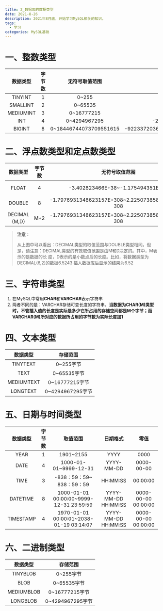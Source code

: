 ```yaml
---
title: 2_数据库的数据类型
date: 2021-8-26
description: 2021年8月底，开始学习MySQL相关的知识。
tags:
  - 学习
categories: MySQL基础
---
```


# 一、整数类型

| 数据类型  | 字节数 |     无符号取值范围     |              有符号取值范围              |
| :-------: | :----: | :--------------------: | :--------------------------------------: |
|  TINYINT  |   1    |         0~255          |                 -128~127                 |
| SMALLINT  |   2    |        0~65535         |               -32768~32768               |
| MEDIUMINT |   3    |       0~16777215       |             -8388608~8388608             |
|    INT    |   4    |      0~4294967295      |         -2147483648~ 2147483648          |
|  BIGINT   |   8    | 0~18446744073709551615 | -9223372036854775808~9223372036854775808 |

# 二、浮点数类型和定点数类型

|    数据类型    | 字节数 |                  无符号取值范围                  |                   有符号取值范围                   |
| :------------: | :----: | :----------------------------------------------: | :------------------------------------------------: |
|     FLOAT      |   4    |        -3.402823466E+38~-1.175494351E-38         |         0和1.175494351E-38~3.402823466E+38         |
|     DOUBLE     |   8    | -1.7976931348623157E+308~2.2250738585072014E-308 | 0和2.2250738585072014E-308~1.7976931348623157E+308 |
| DECIMAL（M,D） |  M+2   | -1.7976931348623157E+308~2.2250738585072014E-308 | 0和2.2250738585072014E-308~1.7976931348623157E+308 |

> **注意：**
>
> 从上图中可以看出：DECIMAL类型的取值范围与DOUBLE类型相同。但是，请注意：DECIMAL类型的有效取值范围是由M和D决定的。其中，M表示的是数据的长 度，D表示的是小数点后的长度。比如，将数据类型为DECIMAL(6,2)的数据6.5243 插人数据库后显示的结果为6.52

# 三、字符串类型

1. 在MySQL中常用**CHAR**和**VARCHAR**表示字符串
2. 两者不同的是：VARCHAR存储可变长度的字符串。**当数据为CHAR(M)类型时，不管插入值的长度是实际是多少它所占用的存储空间都是M个字节；而VARCHAR(M)所对应的数据所占用的字节数为实际长度加1**

# 四、文本类型

|  数据类型  |     存储范围     |
| :--------: | :--------------: |
|  TINYTEXT  |    0~255字节     |
|    TEXT    |   0~65535字节    |
| MEDIUMTEXT |  0~16777215字节  |
|  LONGTEXT  | 0~4294967295字节 |

# 五、日期与时间类型

| 数据类型  | 字节数 |                取值范围                 |      日期格式       |        零值         |
| :-------: | :----: | :-------------------------------------: | :-----------------: | :-----------------: |
|   YEAR    |   1    |                1901~2155                |        YYYY         |        0000         |
|   DATE    |   4    |          1000-01-01~9999-12-31          |     YYYY-MM-DD      |     0000-00-00      |
|   TIME    |   3    |        -838：59：59~ 838：59：59        |      HH:MM:SS       |      00:00:00       |
| DATETIME  |   8    | 1000-01-01 00:00:00~9999-12-31 23:59:59 | YYYY-MM-DD HH:MM:SS | 0000-00-00 00:00:00 |
| TIMESTAMP |   4    | 1970-01-01 00:00:01~2038-01-19 03:14:07 | YYYY-MM-DD HH:MM:SS | 0000-00-00 00:00:00 |

# 六、二进制类型

|  数据类型  |     存储范围     |
| :--------: | :--------------: |
|  TINYBLOB  |    0~255字节     |
|    BLOB    |   0~65535字节    |
| MEDIUMBLOB |  0~16777215字节  |
|  LONGBLOB  | 0~4294967295字节 |

